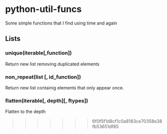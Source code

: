 # python-util-funcs
Some simple functions that I find using time and again


## Lists

### unique(iterable[,function])

Return new list removing duplicated elements

### non_repeat(list [, id_function])

Return new list containig elements that only appear once.

### flatten(iterable[, depth][, ftypes])

Flatten to the depth 
>>>>>>> 6f0f5f1d8cf1c0a8183ce70358e38fb53651df85
